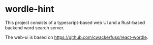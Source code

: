# wordle-hint

This project consists of a typescript-based web UI and a Rust-based backend word search server.

The web-ui is based on https://github.com/cwackerfuss/react-wordle.
